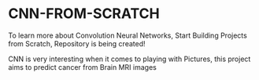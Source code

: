 # CNN-FROM-SCRATCH
To learn more about Convolution Neural Networks, Start
Building Projects from Scratch, Repository is being created!

CNN is very interesting when it comes to playing with
Pictures, this project aims to predict cancer from Brain MRI images 

